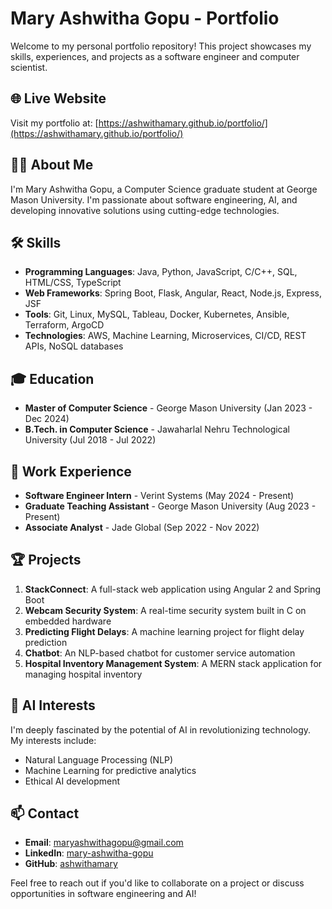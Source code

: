 # Mary Ashwitha Gopu - Portfolio

Welcome to my personal portfolio repository! This project showcases my skills, experiences, and projects as a software engineer and computer scientist.

## 🌐 Live Website

Visit my portfolio at: [https://ashwithamary.github.io/portfolio/](https://ashwithamary.github.io/portfolio/)

## 🧑‍💻 About Me

I'm Mary Ashwitha Gopu, a Computer Science graduate student at George Mason University. I'm passionate about software engineering, AI, and developing innovative solutions using cutting-edge technologies.

## 🛠 Skills

- **Programming Languages**: Java, Python, JavaScript, C/C++, SQL, HTML/CSS, TypeScript
- **Web Frameworks**: Spring Boot, Flask, Angular, React, Node.js, Express, JSF
- **Tools**: Git, Linux, MySQL, Tableau, Docker, Kubernetes, Ansible, Terraform, ArgoCD
- **Technologies**: AWS, Machine Learning, Microservices, CI/CD, REST APIs, NoSQL databases

## 🎓 Education

- **Master of Computer Science** - George Mason University (Jan 2023 - Dec 2024)
- **B.Tech. in Computer Science** - Jawaharlal Nehru Technological University (Jul 2018 - Jul 2022)

## 💼 Work Experience

- **Software Engineer Intern** - Verint Systems (May 2024 - Present)
- **Graduate Teaching Assistant** - George Mason University (Aug 2023 - Present)
- **Associate Analyst** - Jade Global (Sep 2022 - Nov 2022)

## 🏆 Projects

1. **StackConnect**: A full-stack web application using Angular 2 and Spring Boot
2. **Webcam Security System**: A real-time security system built in C on embedded hardware
3. **Predicting Flight Delays**: A machine learning project for flight delay prediction
4. **Chatbot**: An NLP-based chatbot for customer service automation
5. **Hospital Inventory Management System**: A MERN stack application for managing hospital inventory

## 🤖 AI Interests

I'm deeply fascinated by the potential of AI in revolutionizing technology. My interests include:
- Natural Language Processing (NLP)
- Machine Learning for predictive analytics
- Ethical AI development

## 📫 Contact

- **Email**: [maryashwithagopu@gmail.com](mailto:maryashwithagopu@gmail.com)
- **LinkedIn**: [mary-ashwitha-gopu](https://www.linkedin.com/in/mary-ashwitha-gopu)
- **GitHub**: [ashwithamary](https://github.com/ashwithamary)

Feel free to reach out if you'd like to collaborate on a project or discuss opportunities in software engineering and AI!
